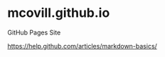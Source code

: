 mcovill.github.io
=================

GitHub Pages Site

https://help.github.com/articles/markdown-basics/ 
